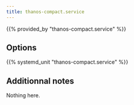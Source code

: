 ```yaml
---
title: thanos-compact.service
---
```


{{% provided_by "thanos-compact.service" %}}

## Options

{{% systemd_unit "thanos-compact.service" %}}

## Additionnal notes

Nothing here.